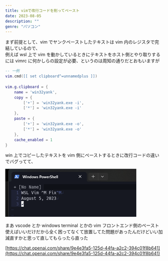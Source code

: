 ```yaml
---
title: vimで改行コードを削ってペースト
date: 2023-08-05
description: ""
genre: "パソコン"
---
```


まず前提として、vim でヤンクペーストしたテキストは vim 内のレジスタで完結しているので、  
例えば wsl 上で vim を動かしているときにテキストをホスト側とやり取りするには vimrc に何かしらの設定が必要、というのは周知の通りだとおもいますが

```init.lua
-- 一例
vim.cmd([[ set clipboard^=unnamedplus ]])

vim.g.clipboard = {
	name = 'win32yank',
	copy = {
		['+'] = 'win32yank.exe -i',
		['*'] = 'win32yank.exe -i'
	},
	paste = {
		['+'] = 'win32yank.exe -o',
		['*'] = 'win32yank.exe -o'
	},
	cache_enabled = 1
}
```

win 上でコピーしたテキストを vim 側にペーストするときに改行コードの違いでバグってて、

![img](./2023-08-05_hp000343.png)

まあ vscode とか windows terminal とかの vim フロントエンド側のペースト使えばいいだけだから全く困ってなくて放置してた問題があったんだけどいい加減直すかと思って直してもらったら直った

[https://chat.openai.com/share/9e4e3fa5-125d-44fa-a2c2-394c01f8b641](https://chat.openai.com/share/9e4e3fa5-125d-44fa-a2c2-394c01f8b641)

